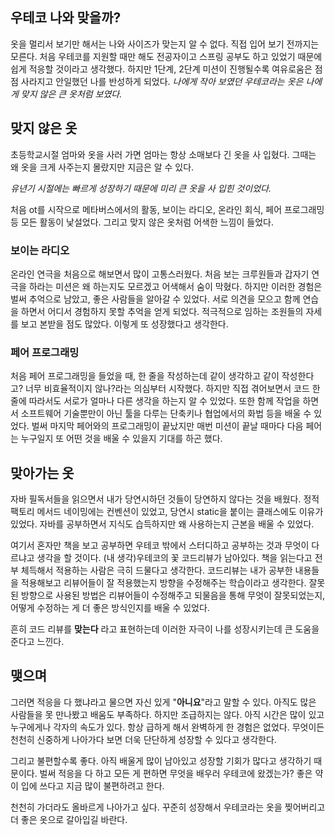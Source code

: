 ## 우테코 나와 맞을까?
옷을 멀리서 보기만 해서는 나와 사이즈가 맞는지 알 수 없다. 직접 입어 보기 전까지는 모른다.
처음 우테코를 지원할 때만 해도 전공자이고 스프링 공부도 하고 있었기 때문에 쉽게 적응할 것이라고 생각했다.
하지만 1단계, 2단계 미션이 진행될수록 여유로움은 점점 사라지고 안일했던 나를 반성하게 되었다. 
*나에게 작아 보였던 우테코라는 옷은 나에게 맞지 않은 큰 옷처럼 보였다.*

## 맞지 않은 옷
초등학교시절 엄마와 옷을 사러 가면 엄마는 항상 소매보다 긴 옷을 사 입혔다. 그때는 왜 옷을 크게 사주는지 몰랐지만 지금은 알 수 있다.

*유년기 시절에는 빠르게 성장하기 때문에 미리 큰 옷을 사 입힌 것이었다.*

처음 ot를 시작으로 메타버스에서의 활동, 보이는 라디오, 온라인 회식, 페어 프로그래밍 등 모든 활동이 낯설었다. 그리고 맞지 않은 옷처럼 어색한 느낌이 들었다.

### 보이는 라디오
온라인 연극을 처음으로 해보면서 많이 고통스러웠다. 처음 보는 크루원들과 갑자기 연극을 하라는 미션은 왜 하는지도 모르겠고 어색해서 숨이 막혔다.
하지만 이러한 경험은 벌써 추억으로 남았고, 좋은 사람들을 알아갈 수 있었다. 서로 의견을 모으고 함께 연습을 하면서 어디서 경험하지 못할 추억을 얻게 되었다.
적극적으로 임하는 조원들의 자세를 보고 본받을 점도 많았다. 이렇게 또 성장했다고 생각한다.

### 페어 프로그래밍
처음 페어 프로그래밍을 들었을 때, 한 줄을 작성하는데 같이 생각하고 같이 작성한다고? 너무 비효율적이지 않나?라는 의심부터 시작했다.
하지만 직접 겪어보면서 코드 한 줄에 따라서도 서로가 얼마나 다른 생각을 하는지 알 수 있었다. 
또한 함께 작업을 하면서 소프트웨어 기술뿐만이 아닌 툴을 다루는 단축키나 협업에서의 화법 등을 배울 수 있었다. 
벌써 마지막 페어와의 프로그래밍이 끝났지만 매번 미션이 끝날 때마다 다음 페어는 누구일지 또 어떤 것을 배울 수 있을지 기대를 하곤 했다.

## 맞아가는 옷
자바 필독서들을 읽으면서 내가 당연시하던 것들이 당연하지 않다는 것을 배웠다.
정적 팩토리 메서드 네이밍에는 컨벤션이 있었고, 당연시 static을 붙이는 클래스에도 이유가 있었다.
자바를 공부하면서 지식도 습득하지만 왜 사용하는지 근본을 배울 수 있었다.

여기서 혼자만 책을 보고 공부하면 우테코 밖에서 스터디하고 공부하는 것과 무엇이 다르냐고 생각을 할 것이다. 
(내 생각)우테코의 꽃 코드리뷰가 남아있다.
책을 읽는다고 전부 체득해서 적용하는 사람은 극히 드물다고 생각한다. 
코드리뷰는 내가 공부한 내용들을 적용해보고 리뷰어들이 잘 적용했는지 방향을 수정해주는 학습이라고 생각한다. 
잘못된 방향으로 사용된 방법은 리뷰어들이 수정해주고 되물음을 통해 무엇이 잘못되었는지, 어떻게 수정하는 게 더 좋은 방식인지를 배울 수 있었다.

흔히 코드 리뷰를 **맞는다** 라고 표현하는데 이러한 자극이 나를 성장시키는데 큰 도움을 준다고 느낀다.

## 맺으며
그러면 적응을 다 했냐라고 물으면 자신 있게 "**아니요**"라고 말할 수 있다. 
아직도 많은 사람들을 못 만나봤고 배움도 부족하다. 하지만 조급하지는 않다. 아직 시간은 많이 있고 누구에게나 각자의 속도가 있다.
항상 급하게 해서 완벽하게 한 경험은 없었다. 무엇이든 천천히 신중하게 나아가다 보면 더욱 단단하게 성장할 수 있다고 생각한다.

그리고 불편할수록 좋다. 아직 배울게 많이 남아있고 성장할 기회가 많다고 생각하기 때문이다.
벌써 적응을 다 하고 모든 게 편하면 무엇을 배우러 우테코에 왔겠는가? 좋은 약이 입에 쓰다고 지금 많이 불편하려고 한다. 

천천히 가더라도 올바르게 나아가고 싶다. 꾸준히 성장해서 우테코라는 옷을 찢어버리고 더 좋은 옷으로 갈아입길 바란다.
